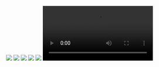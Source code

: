 <img src = "https://github.com/RAHILANDANI/Weather_Application_with_API_and_Provider/blob/master/output/1.png">
<img src = "https://github.com/RAHILANDANI/Weather_Application_with_API_and_Provider/blob/master/output/2.png">
<img src = "https://github.com/RAHILANDANI/Weather_Application_with_API_and_Provider/blob/master/output/3.png">
<img src = "https://github.com/RAHILANDANI/Weather_Application_with_API_and_Provider/blob/master/output/4.png">
<img src = "https://github.com/RAHILANDANI/Weather_Application_with_API_and_Provider/blob/master/output/5.png">
<video src="https://github.com/RAHILANDANI/Weather_Application_with_API_and_Provider/blob/master/output/weather.mp4"></video>